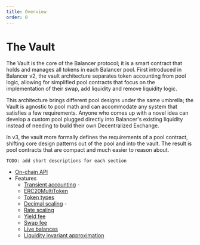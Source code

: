 ```yaml
---
title: Overview
order: 0
---
```


# The Vault

The Vault is the core of the Balancer protocol; it is a smart contract that holds and manages all tokens in each Balancer pool.
First introduced in Balancer v2, the vault architecture separates token accounting from pool logic, allowing for simplified pool contracts that focus
on the implementation of their swap, add liquidity and remove liquidity logic.

This architecture brings different pool designs under the same umbrella; the Vault is agnostic to pool math and can accommodate any system that satisfies a few requirements. Anyone who comes up with a novel idea can develop a custom pool
plugged directly into Balancer's existing liquidity instead of needing to build their own Decentralized Exchange.

In v3, the vault more formally defines the requirements of a pool contract, shifting core design patterns out of the pool and into the vault.
The result is pool contracts that are compact and much easier to reason about.

`TODO: add short descriptions for each section`

- [On-chain API](./onchain-api.html)
- Features
  - [Transient accounting](./features/transient.html) - 
  - [ERC20MultiToken](./features/erc20-multi-token.html)
  - [Token types](./features/token-types.html)
  - [Decimal scaling](./features/decimal-scaling.html) -
  - [Rate scaling](./features/rate-scaling.html)
  - [Yield fee](./features/yield-fee.html)
  - [Swap fee](./features/swap-fee.html)
  - [Live balances](./features/live-balances.html)
  - [Liquidity invariant approximation](./features/liquidity-invariant-approximation.html)
